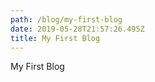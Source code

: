 ```yaml
---
path: /blog/my-first-blog
date: 2019-05-28T21:57:26.495Z
title: My First Blog
---
```

My First Blog
